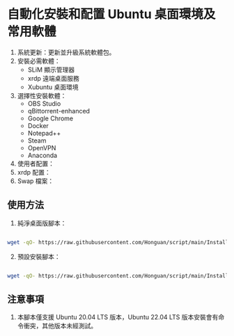 # 自動化安裝和配置 Ubuntu 桌面環境及常用軟體

1. 系統更新：更新並升級系統軟體包。
2. 安裝必需軟體：
    - SLiM 顯示管理器
    - xrdp 遠端桌面服務
    - Xubuntu 桌面環境
3. 選擇性安裝軟體：
    - OBS Studio
    - qBittorrent-enhanced
    - Google Chrome
    - Docker
    - Notepad++
    - Steam
    - OpenVPN
    - Anaconda
4. 使用者配置：
5. xrdp 配置：
6. Swap 檔案：

## 使用方法

1. 純淨桌面版腳本：

```bash

wget -qO- https://raw.githubusercontent.com/Honguan/script/main/Install_desktop.sh | sudo bash

```

2. 預設安裝腳本：

```bash

wget -qO- https://raw.githubusercontent.com/Honguan/script/main/Install_basic_desktop.sh | sudo bash 
```

## 注意事項

1. 本腳本僅支援 Ubuntu 20.04 LTS 版本，Ubuntu 22.04 LTS 版本安裝會有命令衝突，其他版本未經測試。
